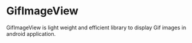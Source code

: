 # GifImageView
GifImageView is light weight and efficient library to display Gif images in android application.
